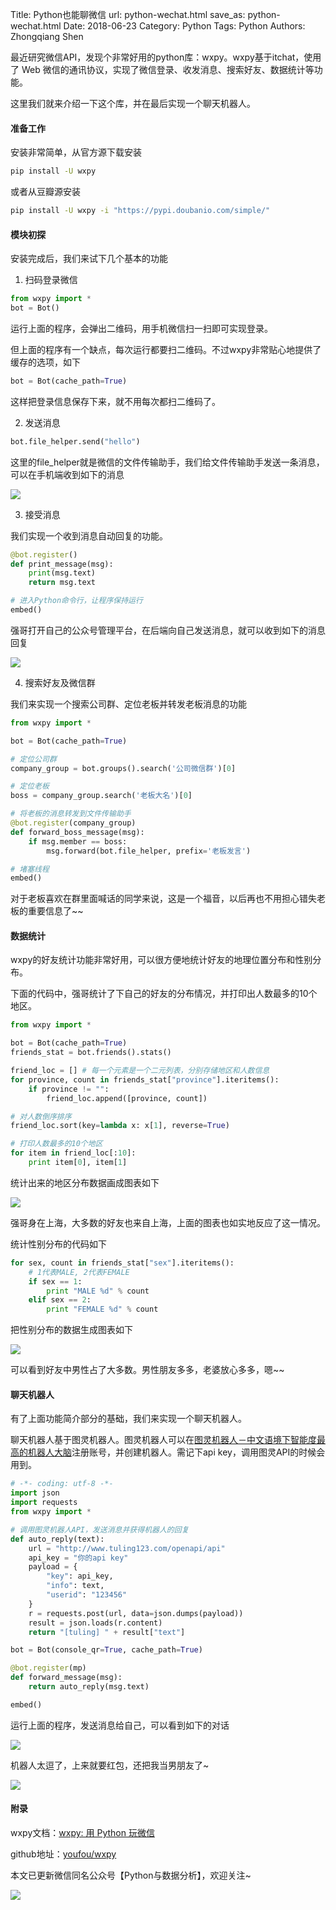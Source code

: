 Title: Python也能聊微信
url: python-wechat.html
save_as: python-wechat.html
Date: 2018-06-23
Category: Python
Tags: Python
Authors: Zhongqiang Shen

最近研究微信API，发现个非常好用的python库：wxpy。wxpy基于itchat，使用了 Web 微信的通讯协议，实现了微信登录、收发消息、搜索好友、数据统计等功能。

这里我们就来介绍一下这个库，并在最后实现一个聊天机器人。




#### 准备工作

安装非常简单，从官方源下载安装

```bash
pip install -U wxpy

```

或者从豆瓣源安装

```bash
pip install -U wxpy -i "https://pypi.doubanio.com/simple/"

```

#### 模块初探

安装完成后，我们来试下几个基本的功能

1. 扫码登录微信

```python
from wxpy import *
bot = Bot()

```

运行上面的程序，会弹出二维码，用手机微信扫一扫即可实现登录。

但上面的程序有一个缺点，每次运行都要扫二维码。不过wxpy非常贴心地提供了缓存的选项，如下

```python
bot = Bot(cache_path=True)

```

这样把登录信息保存下来，就不用每次都扫二维码了。




2. 发送消息

```python
bot.file_helper.send("hello")

```

这里的file\_helper就是微信的文件传输助手，我们给文件传输助手发送一条消息，可以在手机端收到如下的消息

![]({static}/images/v2-609a81939031969ebf3414ae12b14b75_r.jpg)




3. 接受消息

我们实现一个收到消息自动回复的功能。

```python
@bot.register()
def print_message(msg):
    print(msg.text)
    return msg.text

# 进入Python命令行，让程序保持运行
embed()

```

强哥打开自己的公众号管理平台，在后端向自己发送消息，就可以收到如下的消息回复

![]({static}/images/v2-624c0149e4d1082a42422eb119da0c74_r.jpg)




4. 搜索好友及微信群

我们来实现一个搜索公司群、定位老板并转发老板消息的功能

```python
from wxpy import *

bot = Bot(cache_path=True)

# 定位公司群
company_group = bot.groups().search('公司微信群')[0]

# 定位老板
boss = company_group.search('老板大名')[0]

# 将老板的消息转发到文件传输助手
@bot.register(company_group)
def forward_boss_message(msg):
    if msg.member == boss:
        msg.forward(bot.file_helper, prefix='老板发言')

# 堵塞线程
embed()

```

对于老板喜欢在群里面喊话的同学来说，这是一个福音，以后再也不用担心错失老板的重要信息了~~




#### 数据统计

wxpy的好友统计功能非常好用，可以很方便地统计好友的地理位置分布和性别分布。

下面的代码中，强哥统计了下自己的好友的分布情况，并打印出人数最多的10个地区。

```python
from wxpy import *

bot = Bot(cache_path=True)
friends_stat = bot.friends().stats()

friend_loc = [] # 每一个元素是一个二元列表，分别存储地区和人数信息
for province, count in friends_stat["province"].iteritems():
    if province != "": 
        friend_loc.append([province, count])

# 对人数倒序排序
friend_loc.sort(key=lambda x: x[1], reverse=True)

# 打印人数最多的10个地区
for item in friend_loc[:10]:
    print item[0], item[1]

```

统计出来的地区分布数据画成图表如下

![]({static}/images/v2-b3df2a0409cddb145b03f25a7f48b054_r.jpg)

强哥身在上海，大多数的好友也来自上海，上面的图表也如实地反应了这一情况。




统计性别分布的代码如下

```python
for sex, count in friends_stat["sex"].iteritems():
    # 1代表MALE, 2代表FEMALE
    if sex == 1:
        print "MALE %d" % count
    elif sex == 2:
        print "FEMALE %d" % count

```

把性别分布的数据生成图表如下

![]({static}/images/v2-3750ef9714cd9871ca1b930c6d64fc17_r.jpg)

可以看到好友中男性占了大多数。男性朋友多多，老婆放心多多，嗯~~




#### 聊天机器人

有了上面功能简介部分的基础，我们来实现一个聊天机器人。

聊天机器人基于图灵机器人。图灵机器人可以在[图灵机器人－中文语境下智能度最高的机器人大脑](http://link.zhihu.com/?target=http%3A//www.tuling123.com/)注册账号，并创建机器人。需记下api key，调用图灵API的时候会用到。

```python
# -*- coding: utf-8 -*-
import json
import requests
from wxpy import *

# 调用图灵机器人API，发送消息并获得机器人的回复
def auto_reply(text):
    url = "http://www.tuling123.com/openapi/api"
    api_key = "你的api key"
    payload = {
        "key": api_key,
        "info": text,
        "userid": "123456"
    }
    r = requests.post(url, data=json.dumps(payload))
    result = json.loads(r.content)
    return "[tuling] " + result["text"]

bot = Bot(console_qr=True, cache_path=True)

@bot.register(mp)
def forward_message(msg):
    return auto_reply(msg.text)

embed()

```

运行上面的程序，发送消息给自己，可以看到如下的对话

![]({static}/images/v2-211031326c8768547f2cddc6e0d6cdfd_r.jpg)

机器人太逗了，上来就要红包，还把我当男朋友了~

![]({static}/images/v2-ace102a35ee4a3e8fbccdbdf7fdabf8e_r.jpg)




#### 附录

wxpy文档：[wxpy: 用 Python 玩微信](http://link.zhihu.com/?target=http%3A//wxpy.readthedocs.io/zh/latest/)

github地址：[youfou/wxpy](http://link.zhihu.com/?target=https%3A//github.com/youfou/wxpy/blob/master/docs/index.rst)




本文已更新微信同名公众号【Python与数据分析】，欢迎关注~

![]({static}/images/v2-e9b0b9b9584ccdd3ff4c96b7ecfd8a56_r.jpg)





